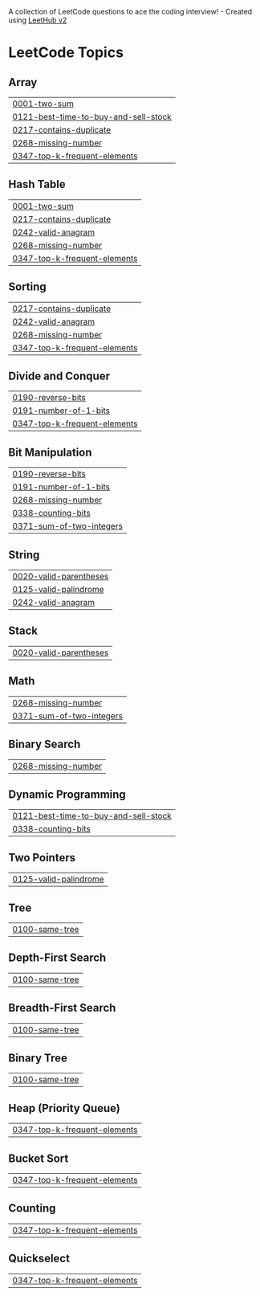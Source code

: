 A collection of LeetCode questions to ace the coding interview! - Created using [LeetHub v2](https://github.com/arunbhardwaj/LeetHub-2.0)
<!---LeetCode Topics Start-->
# LeetCode Topics
## Array
|  |
| ------- |
| [0001-two-sum](https://github.com/Neeharika-m19/leetcode-blind-75/tree/master/0001-two-sum) |
| [0121-best-time-to-buy-and-sell-stock](https://github.com/Neeharika-m19/leetcode-blind-75/tree/master/0121-best-time-to-buy-and-sell-stock) |
| [0217-contains-duplicate](https://github.com/Neeharika-m19/leetcode-blind-75/tree/master/0217-contains-duplicate) |
| [0268-missing-number](https://github.com/Neeharika-m19/leetcode-blind-75/tree/master/0268-missing-number) |
| [0347-top-k-frequent-elements](https://github.com/Neeharika-m19/leetcode-blind-75/tree/master/0347-top-k-frequent-elements) |
## Hash Table
|  |
| ------- |
| [0001-two-sum](https://github.com/Neeharika-m19/leetcode-blind-75/tree/master/0001-two-sum) |
| [0217-contains-duplicate](https://github.com/Neeharika-m19/leetcode-blind-75/tree/master/0217-contains-duplicate) |
| [0242-valid-anagram](https://github.com/Neeharika-m19/leetcode-blind-75/tree/master/0242-valid-anagram) |
| [0268-missing-number](https://github.com/Neeharika-m19/leetcode-blind-75/tree/master/0268-missing-number) |
| [0347-top-k-frequent-elements](https://github.com/Neeharika-m19/leetcode-blind-75/tree/master/0347-top-k-frequent-elements) |
## Sorting
|  |
| ------- |
| [0217-contains-duplicate](https://github.com/Neeharika-m19/leetcode-blind-75/tree/master/0217-contains-duplicate) |
| [0242-valid-anagram](https://github.com/Neeharika-m19/leetcode-blind-75/tree/master/0242-valid-anagram) |
| [0268-missing-number](https://github.com/Neeharika-m19/leetcode-blind-75/tree/master/0268-missing-number) |
| [0347-top-k-frequent-elements](https://github.com/Neeharika-m19/leetcode-blind-75/tree/master/0347-top-k-frequent-elements) |
## Divide and Conquer
|  |
| ------- |
| [0190-reverse-bits](https://github.com/Neeharika-m19/leetcode-blind-75/tree/master/0190-reverse-bits) |
| [0191-number-of-1-bits](https://github.com/Neeharika-m19/leetcode-blind-75/tree/master/0191-number-of-1-bits) |
| [0347-top-k-frequent-elements](https://github.com/Neeharika-m19/leetcode-blind-75/tree/master/0347-top-k-frequent-elements) |
## Bit Manipulation
|  |
| ------- |
| [0190-reverse-bits](https://github.com/Neeharika-m19/leetcode-blind-75/tree/master/0190-reverse-bits) |
| [0191-number-of-1-bits](https://github.com/Neeharika-m19/leetcode-blind-75/tree/master/0191-number-of-1-bits) |
| [0268-missing-number](https://github.com/Neeharika-m19/leetcode-blind-75/tree/master/0268-missing-number) |
| [0338-counting-bits](https://github.com/Neeharika-m19/leetcode-blind-75/tree/master/0338-counting-bits) |
| [0371-sum-of-two-integers](https://github.com/Neeharika-m19/leetcode-blind-75/tree/master/0371-sum-of-two-integers) |
## String
|  |
| ------- |
| [0020-valid-parentheses](https://github.com/Neeharika-m19/leetcode-blind-75/tree/master/0020-valid-parentheses) |
| [0125-valid-palindrome](https://github.com/Neeharika-m19/leetcode-blind-75/tree/master/0125-valid-palindrome) |
| [0242-valid-anagram](https://github.com/Neeharika-m19/leetcode-blind-75/tree/master/0242-valid-anagram) |
## Stack
|  |
| ------- |
| [0020-valid-parentheses](https://github.com/Neeharika-m19/leetcode-blind-75/tree/master/0020-valid-parentheses) |
## Math
|  |
| ------- |
| [0268-missing-number](https://github.com/Neeharika-m19/leetcode-blind-75/tree/master/0268-missing-number) |
| [0371-sum-of-two-integers](https://github.com/Neeharika-m19/leetcode-blind-75/tree/master/0371-sum-of-two-integers) |
## Binary Search
|  |
| ------- |
| [0268-missing-number](https://github.com/Neeharika-m19/leetcode-blind-75/tree/master/0268-missing-number) |
## Dynamic Programming
|  |
| ------- |
| [0121-best-time-to-buy-and-sell-stock](https://github.com/Neeharika-m19/leetcode-blind-75/tree/master/0121-best-time-to-buy-and-sell-stock) |
| [0338-counting-bits](https://github.com/Neeharika-m19/leetcode-blind-75/tree/master/0338-counting-bits) |
## Two Pointers
|  |
| ------- |
| [0125-valid-palindrome](https://github.com/Neeharika-m19/leetcode-blind-75/tree/master/0125-valid-palindrome) |
## Tree
|  |
| ------- |
| [0100-same-tree](https://github.com/Neeharika-m19/leetcode-blind-75/tree/master/0100-same-tree) |
## Depth-First Search
|  |
| ------- |
| [0100-same-tree](https://github.com/Neeharika-m19/leetcode-blind-75/tree/master/0100-same-tree) |
## Breadth-First Search
|  |
| ------- |
| [0100-same-tree](https://github.com/Neeharika-m19/leetcode-blind-75/tree/master/0100-same-tree) |
## Binary Tree
|  |
| ------- |
| [0100-same-tree](https://github.com/Neeharika-m19/leetcode-blind-75/tree/master/0100-same-tree) |
## Heap (Priority Queue)
|  |
| ------- |
| [0347-top-k-frequent-elements](https://github.com/Neeharika-m19/leetcode-blind-75/tree/master/0347-top-k-frequent-elements) |
## Bucket Sort
|  |
| ------- |
| [0347-top-k-frequent-elements](https://github.com/Neeharika-m19/leetcode-blind-75/tree/master/0347-top-k-frequent-elements) |
## Counting
|  |
| ------- |
| [0347-top-k-frequent-elements](https://github.com/Neeharika-m19/leetcode-blind-75/tree/master/0347-top-k-frequent-elements) |
## Quickselect
|  |
| ------- |
| [0347-top-k-frequent-elements](https://github.com/Neeharika-m19/leetcode-blind-75/tree/master/0347-top-k-frequent-elements) |
<!---LeetCode Topics End-->